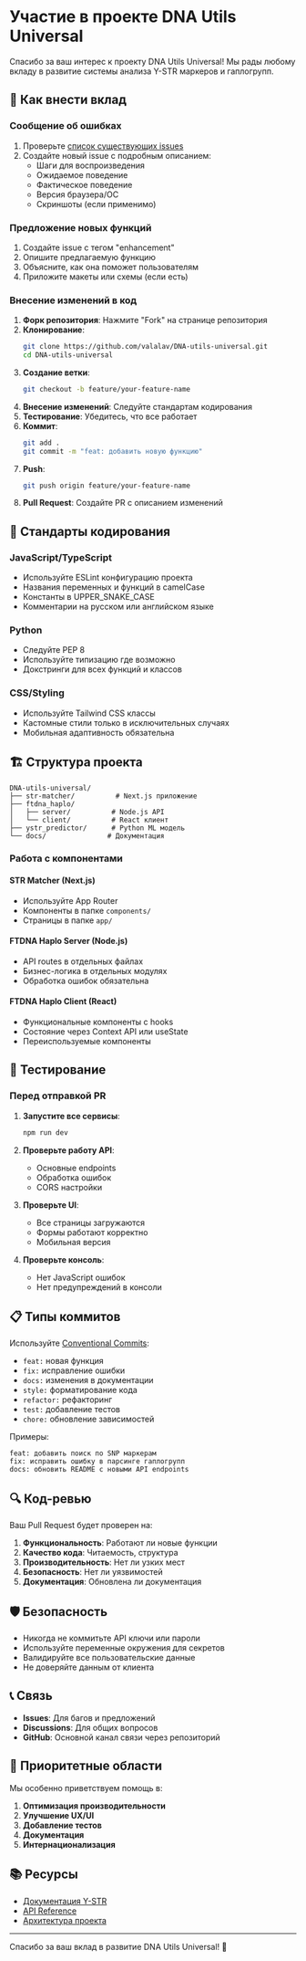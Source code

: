 # Участие в проекте DNA Utils Universal

Спасибо за ваш интерес к проекту DNA Utils Universal! Мы рады любому вкладу в развитие системы анализа Y-STR маркеров и гаплогрупп.

## 🤝 Как внести вклад

### Сообщение об ошибках

1. Проверьте [список существующих issues](https://github.com/valalav/DNA-utils-universal/issues)
2. Создайте новый issue с подробным описанием:
   - Шаги для воспроизведения
   - Ожидаемое поведение
   - Фактическое поведение
   - Версия браузера/ОС
   - Скриншоты (если применимо)

### Предложение новых функций

1. Создайте issue с тегом "enhancement"
2. Опишите предлагаемую функцию
3. Объясните, как она поможет пользователям
4. Приложите макеты или схемы (если есть)

### Внесение изменений в код

1. **Форк репозитория**: Нажмите "Fork" на странице репозитория
2. **Клонирование**: 
   ```bash
   git clone https://github.com/valalav/DNA-utils-universal.git
   cd DNA-utils-universal
   ```
3. **Создание ветки**:
   ```bash
   git checkout -b feature/your-feature-name
   ```
4. **Внесение изменений**: Следуйте стандартам кодирования
5. **Тестирование**: Убедитесь, что все работает
6. **Коммит**:
   ```bash
   git add .
   git commit -m "feat: добавить новую функцию"
   ```
7. **Push**:
   ```bash
   git push origin feature/your-feature-name
   ```
8. **Pull Request**: Создайте PR с описанием изменений

## 📝 Стандарты кодирования

### JavaScript/TypeScript
- Используйте ESLint конфигурацию проекта
- Названия переменных и функций в camelCase
- Константы в UPPER_SNAKE_CASE
- Комментарии на русском или английском языке

### Python
- Следуйте PEP 8
- Используйте типизацию где возможно
- Докстринги для всех функций и классов

### CSS/Styling
- Используйте Tailwind CSS классы
- Кастомные стили только в исключительных случаях
- Мобильная адаптивность обязательна

## 🏗️ Структура проекта

```
DNA-utils-universal/
├── str-matcher/          # Next.js приложение
├── ftdna_haplo/
│   ├── server/          # Node.js API
│   └── client/          # React клиент
├── ystr_predictor/      # Python ML модель
└── docs/               # Документация
```

### Работа с компонентами

#### STR Matcher (Next.js)
- Используйте App Router
- Компоненты в папке `components/`
- Страницы в папке `app/`

#### FTDNA Haplo Server (Node.js)
- API routes в отдельных файлах
- Бизнес-логика в отдельных модулях
- Обработка ошибок обязательна

#### FTDNA Haplo Client (React)
- Функциональные компоненты с hooks
- Состояние через Context API или useState
- Переиспользуемые компоненты

## 🧪 Тестирование

### Перед отправкой PR

1. **Запустите все сервисы**:
   ```bash
   npm run dev
   ```

2. **Проверьте работу API**:
   - Основные endpoints
   - Обработка ошибок
   - CORS настройки

3. **Проверьте UI**:
   - Все страницы загружаются
   - Формы работают корректно
   - Мобильная версия

4. **Проверьте консоль**:
   - Нет JavaScript ошибок
   - Нет предупреждений в консоли

## 📋 Типы коммитов

Используйте [Conventional Commits](https://www.conventionalcommits.org/):

- `feat:` новая функция
- `fix:` исправление ошибки
- `docs:` изменения в документации
- `style:` форматирование кода
- `refactor:` рефакторинг
- `test:` добавление тестов
- `chore:` обновление зависимостей

Примеры:
```
feat: добавить поиск по SNP маркерам
fix: исправить ошибку в парсинге гаплогрупп
docs: обновить README с новыми API endpoints
```

## 🔍 Код-ревью

Ваш Pull Request будет проверен на:

1. **Функциональность**: Работают ли новые функции
2. **Качество кода**: Читаемость, структура
3. **Производительность**: Нет ли узких мест
4. **Безопасность**: Нет ли уязвимостей
5. **Документация**: Обновлена ли документация

## 🛡️ Безопасность

- Никогда не коммитьте API ключи или пароли
- Используйте переменные окружения для секретов
- Валидируйте все пользовательские данные
- Не доверяйте данным от клиента

## 📞 Связь

- **Issues**: Для багов и предложений
- **Discussions**: Для общих вопросов
- **GitHub**: Основной канал связи через репозиторий

## 🎯 Приоритетные области

Мы особенно приветствуем помощь в:

1. **Оптимизация производительности**
2. **Улучшение UX/UI**
3. **Добавление тестов**
4. **Документация**
5. **Интернационализация**

## 📚 Ресурсы

- [Документация Y-STR](../docs/)
- [API Reference](API_REFERENCE.md)
- [Архитектура проекта](ARCHITECTURE_DETAILED.md)

---

Спасибо за ваш вклад в развитие DNA Utils Universal! 🧬
